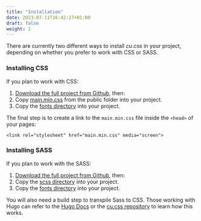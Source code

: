 ```yaml
---
title: "Installation"
date: 2023-07-11T16:42:27+01:00
draft: false
weight: 1
---
```



There are currently two different ways to install *cu.css* in your project, depending on whether you prefer to work with CSS or SASS. 

### Installing CSS

If you plan to work with CSS:

1. [Download the full project from Github](https://github.com/harrycresswell/cu/archive/refs/heads/master.zip), then:
2. Copy [main.min.css]() from the public folder into your project.
3. Copy the [fonts directory]() into your project.

The final step is to create a link to the `main.min.css` file inside the `<head>` of your pages:

```
<link rel="stylesheet" href="main.min.css" media="screen">
```

<!-- Include via a CDN.

Paste the following into the `<head>` of your HTML:

```
<link rel="stylesheet" href="https://cdn.jsdelivr.net/npm/cu.css@2/out/cu.css">
``` -->



### Installing SASS

If you plan to work with the SASS:

1. [Download the full project from Github](https://github.com/harrycresswell/cu/archive/refs/heads/master.zip), then:
2. Copy the [scss directory](https://github.com/harrycresswell/cu/tree/2028d2df88602bc79f67937a2f323f5c806e7e3b/assets/scss) into your project.
3. Copy the [fonts directory](https://github.com/harrycresswell/cu/tree/2028d2df88602bc79f67937a2f323f5c806e7e3b/static/fonts) into your project.

You will also need a build step to transpile Sass to CSS. Those working with Hugo can refer to the [Hugo Docs](https://gohugo.io/hugo-pipes/transpile-sass-to-css/) or the [cu.css repository](https://github.com/harrycresswell/cu/) to learn how this works.

